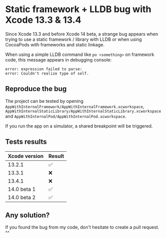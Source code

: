 # Static framework + LLDB bug with Xcode 13.3 & 13.4

Since Xcode 13.3 and before Xcode 14 beta, a strange bug appears when trying to use a static framework / library with LLDB or when using CocoaPods with frameworks and static linkage.

When using a simple LLDB command like `po <something>` on framework code, this message appears in debugging console:

```
error: expression failed to parse:
error: Couldn't realize type of self.
```

## Reproduce the bug

The project can be tested by opening `AppWithInternalFramework/AppWithInternalFramework.xcworkspace`, `AppWithInternalStaticLibrary/AppWithInternalStaticLibrary.xcworkspace` and `AppWithInternalPod/AppWithInternalPod.xcworkspace`.

If you run the app on a simulator, a shared breakpoint will be triggered.

## Tests results

| Xcode version | Result |
| ------------- | ------ |
| 13.2.1        | ✅     |
| 13.3.1        | ❌     |
| 13.4.1        | ❌     |
| 14.0 beta 1   | ✅     |
| 14.0 beta 2   | ✅     |

## Any solution?

If you found the bug from my code, don't hesitate to create a pull request. ^^
